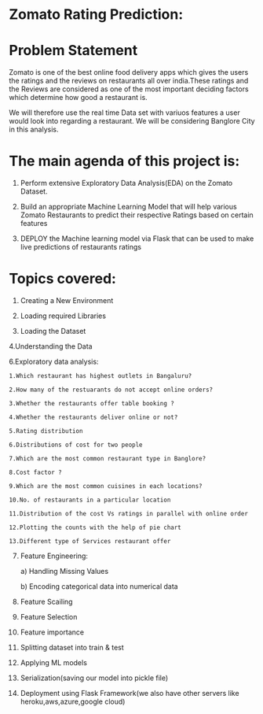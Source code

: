 # Zomato Rating Prediction:

# Problem Statement

Zomato is one of the best online food delivery apps which gives the users the ratings and the reviews on restaurants all over india.These ratings and the Reviews are considered as one of the most important deciding factors which determine how good a restaurant is.

We will therefore use the real time Data set with variuos features a user would look into regarding a restaurant. We will be considering Banglore City in this analysis.


# The main agenda of this project is:

1. Perform extensive Exploratory Data Analysis(EDA) on the Zomato Dataset.

2. Build an appropriate Machine Learning Model that will help various Zomato Restaurants to predict their respective Ratings based on certain features

3. DEPLOY the Machine learning model via Flask that can be used to make live predictions of restaurants ratings


# Topics covered:


1. Creating a New Environment


2. Loading required Libraries


3. Loading the Dataset 


4.Understanding the Data


6.Exploratory data analysis:


    1.Which restaurant has highest outlets in Bangaluru?

    2.How many of the restuarants do not accept online orders?

    3.Whether the restaurants offer table booking ?

    4.Whether the restaurants deliver online or not?

    5.Rating distribution

    6.Distributions of cost for two people

    7.Which are the most common restaurant type in Banglore?
 
    8.Cost factor ?
 
    9.Which are the most common cuisines in each locations?
 
    10.No. of restaurants in a particular location
 
    11.Distribution of the cost Vs ratings in parallel with online order
 
    12.Plotting the counts with the help of pie chart
 
    13.Different type of Services restaurant offer

 
7. Feature Engineering:
 
   a) Handling Missing Values

   b) Encoding categorical data into numerical data


8. Feature Scailing


9. Feature Selection 


10. Feature importance 


11. Splitting dataset into train & test 


12. Applying ML models


13. Serialization(saving our model into pickle file)


14. Deployment using Flask Framework(we also have other servers like heroku,aws,azure,google cloud)
